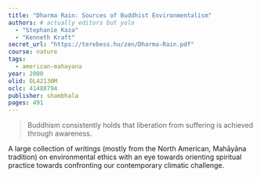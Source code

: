 ```yaml
---
title: "Dharma Rain: Sources of Buddhist Environmentalism"
authors: # actually editors but yolo
  - "Stephanie Kaza"
  - "Kenneth Kraft"
secret_url: "https://terebess.hu/zen/Dharma-Rain.pdf"
course: nature
tags:
  - american-mahayana
year: 2000
olid: OL42130M
oclc: 41488794
publisher: shambhala
pages: 491
---
```


> Buddhism consistently holds that liberation from suffering is achieved through awareness.

A large collection of writings (mostly from the North American, Mahāyāna tradition) on environmental ethics with an eye towards orienting spiritual practice towards confronting our contemporary climatic challenge.
